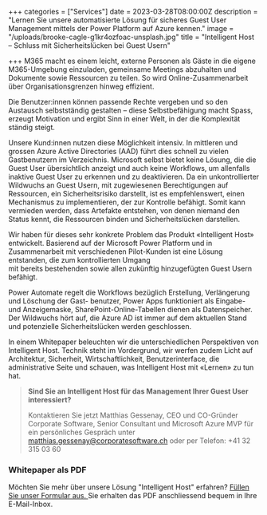 +++
categories = ["Services"]
date = 2023-03-28T08:00:00Z
description = "Lernen Sie unsere automatisierte Lösung für sicheres Guest User Management mittels der Power Platform auf Azure kennen."
image = "/uploads/brooke-cagle-g1kr4ozfoac-unsplash.jpg"
title = "Intelligent Host – Schluss mit Sicherheitslücken bei Guest Usern"

+++
M365 macht es einem leicht, externe Personen als Gäste in die eigene M365-Umgebung einzuladen, gemeinsame Meetings abzuhalten und Dokumente sowie Ressourcen zu teilen. So wird Online-Zusammenarbeit über Organisationsgrenzen hinweg effizient.

Die Benutzer:innen können passende Rechte vergeben und so den Austausch selbstständig gestalten – diese Selbstbefähigung macht Spass, erzeugt Motivation und ergibt Sinn in einer Welt, in der die Komplexität ständig steigt.

Unsere Kund:innen nutzen diese Möglichkeit intensiv. In mittleren und grossen Azure Active Directories (AAD) führt dies schnell zu vielen Gastbenutzern im Verzeichnis. Microsoft selbst bietet keine Lösung, die die Guest User übersichtlich anzeigt und auch keine Workflows, um allenfalls inaktive Guest User zu erkennen und zu deaktivieren. Da ein unkontrollierter Wildwuchs an Guest Usern, mit zugewiesenen Berechtigungen auf Ressourcen, ein Sicherheitsrisiko darstellt, ist es empfehlenswert, einen Mechanismus zu implementieren, der zur Kontrolle befähigt. Somit kann vermieden werden, dass Artefakte entstehen, von denen niemand den Status kennt, die Ressourcen binden und Sicherheitslücken darstellen.

Wir haben für dieses sehr konkrete Problem das Produkt «Intelligent Host» entwickelt. Basierend auf der Microsoft Power Platform und in Zusammenarbeit mit verschiedenen Pilot-Kunden ist eine Lösung entstanden, die zum kontrollierten Umgang  
mit bereits bestehenden sowie allen zukünftig hinzugefügten Guest Usern befähigt.

Power Automate regelt die Workflows bezüglich Erstellung, Verlängerung und Löschung der Gast- benutzer, Power Apps funktioniert als Eingabe- und Anzeigemaske, SharePoint-Online-Tabellen dienen als Datenspeicher. Der Wildwuchs hört auf, die Azure AD ist immer auf dem aktuellen Stand und potenzielle Sicherheitslücken werden geschlossen.

In einem Whitepaper beleuchten wir die unterschiedlichen Perspektiven von Intelligent Host. Technik steht im Vordergrund, wir werfen zudem Licht auf Architektur, Sicherheit, Wirtschaftlichkeit, Benutzerinterface, die administrative Seite und schauen, was Intelligent Host mit «Lernen» zu tun hat.

> **Sind Sie an Intelligent Host für das Management Ihrer Guest User interessiert?**
>
> Kontaktieren Sie jetzt Matthias Gessenay, CEO und CO-Gründer Corporate Software, Senior Consultant und Microsoft Azure MVP für ein persönliches Gespräch unter matthias.gessenay@corporatesoftware.ch oder per Telefon: +41 32 315 03 60

### Whitepaper als PDF

Möchten Sie mehr über unsere Lösung "Intelligent Host" erfahren? [Füllen Sie unser Formular aus. ](https://forms.office.com/Pages/ResponsePage.aspx?id=QX69K8kCTkuBaDOfkAxDGSlhY0cMwVRMuX4fTKcdUNhUOTNDRU4xTlNOS0tQM1hMWEEyOEhZNVJWWC4u "Formular ausfüllen, Whitepaper herunterladen")Sie erhalten das PDF anschliessend bequem in Ihre E-Mail-Inbox.